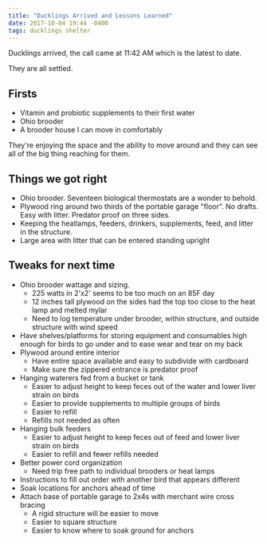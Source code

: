 ```yaml
---
title: "Ducklings Arrived and Lessons Learned"
date: 2017-10-04 19:44 -0400
tags: ducklings shelter
---
```

Ducklings arrived, the call came at 11:42 AM which is the latest to date.

They are all settled.
## Firsts
* Vitamin and probiotic supplements to their first water
* Ohio brooder
* A brooder house I can move in comfortably

They're enjoying the space and the ability to move around and they can see all of the big thing reaching for them.

## Things we got right
* Ohio brooder.  Seventeen biological thermostats are a wonder to behold.
* Plywood ring around two thirds of the portable garage "floor".  No drafts.  Easy with litter.  Predator proof on three sides.
* Keeping the heatlamps, feeders, drinkers, supplements, feed, and litter in the structure.
* Large area with litter that can be entered standing upright

## Tweaks for next time
* Ohio brooder wattage and sizing.
  * 225 watts in 2'x2' seems to be too much on an 85F day
  * 12 inches tall plywood on the sides had the top too close to the heat lamp and melted mylar
  * Need to log temperature under brooder, within structure, and outside structure with wind speed
* Have shelves/platforms for storing equipment and consumables high enough for birds to go under and to ease wear and tear on my back
* Plywood around entire interior
  * Have entire space available and easy to subdivide with cardboard
  * Make sure the zippered entrance is predator proof
* Hanging waterers fed from a bucket or tank
  * Easier to adjust height to keep feces out of the water and lower liver strain on birds
  * Easier to provide supplements to multiple groups of birds
  * Easier to refill
  * Refills not needed as often
* Hanging bulk feeders
  * Easier to adjust height to keep feces out of feed and lower liver strain on birds
  * Easier to refill and fewer refills needed
* Better power cord organization
  * Need trip free path to individual brooders or heat lamps
* Instructions to fill out order with another bird that appears different
* Soak locations for anchors ahead of time
* Attach base of portable garage to 2x4s with merchant wire cross bracing
  * A rigid structure will be easier to move
  * Easier to square structure
  * Easier to know where to soak ground for anchors
